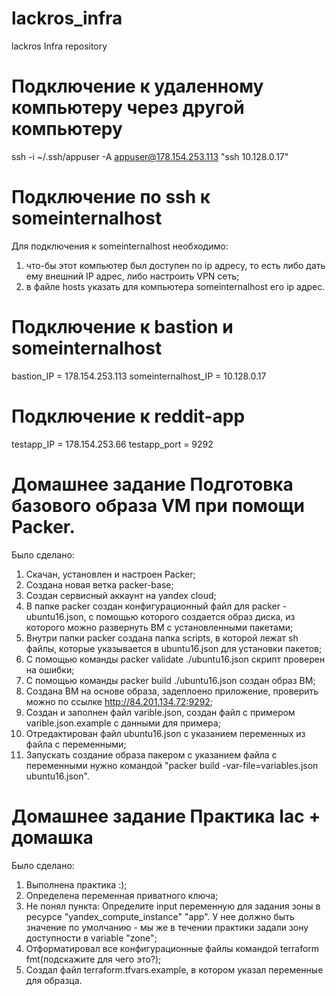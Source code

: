 # lackros_infra
lackros Infra repository

# Подключение к удаленному компьютеру через другой компьютеру
ssh -i ~/.ssh/appuser -A appuser@178.154.253.113 "ssh 10.128.0.17"

# Подключение по ssh к someinternalhost
Для подключения к someinternalhost необходимо:
1) что-бы этот компьютер был доступен по ip адресу, то есть либо дать ему внешний IP адрес, либо настроить VPN сеть;
2) в файле hosts указать для компьютера someinternalhost его ip адрес.

# Подключение к bastion и someinternalhost
bastion_IP = 178.154.253.113
someinternalhost_IP = 10.128.0.17

# Подключение к reddit-app
testapp_IP = 178.154.253.66
testapp_port = 9292

# Домашнее задание Подготовка базового образа VM при помощи Packer.
Было сделано:
1) Скачан, установлен и настроен Packer;
2) Создана новая ветка packer-base;
3) Создан сервисный аккаунт на yandex cloud;
4) В папке packer создан конфигурационный файл для packer - ubuntu16.json, с помощью которого создается образ диска, из которого можно развернуть ВМ с установленными пакетами;
5) Внутри папки packer создана папка scripts, в которой лежат sh файлы, которые указывается в ubuntu16.json для установки пакетов;
6) С помощью команды packer validate ./ubuntu16.json скрипт проверен на ошибки;
7) С помощью команды packer build ./ubuntu16.json создан образ ВМ;
8) Создана ВМ на основе образа, задеплоено приложение, проверить можно по ссылке http://84.201.134.72:9292;
9) Создан и заполнен файл varible.json, создан файл с примером varible.json.example с данными для примера;
10) Отредактирован файл ubuntu16.json с указанием переменных из файла с переменными;
11) Запускать создание образа пакером с указанием файла с переменными нужно командой "packer build -var-file=variables.json ubuntu16.json".

# Домашнее задание Практика Iac + домашка
Было сделано:
1) Выполнена практика :);
2) Определена переменная приватного ключа;
3) Не понял пункта:
Определите input переменную для задания зоны в ресурсе
"yandex_compute_instance" "app". У нее должно быть значение
по умолчанию - мы же в течении практики задали зону доступности в variable "zone";
4) Отформатировал все конфигурационные файлы командой terraform fmt(подскажите для чего это?);
5) Создал файл terraform.tfvars.example, в котором указал переменные для образца.
